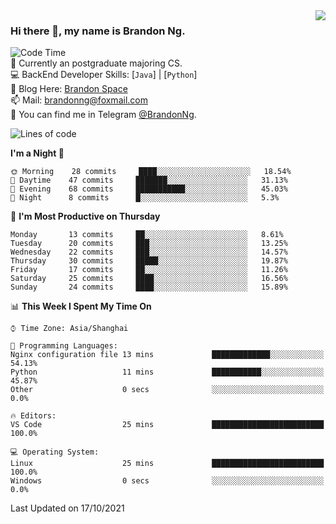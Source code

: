 <!--
<img  align="right" src="https://github-readme-stats.vercel.app/api?username=brandon0824&show_icons=true&count_private=true&hide_title=true">
-->

<img  align="right" src="https://github-readme-stats.vercel.app/api/top-langs/?username=brandon0824&layout=compact">

### Hi there 👋, my name is Brandon Ng.

![Code Time](https://img.shields.io/endpoint?style=flat-square&url=https://codetime-api.datreks.com/badge/128?logoColor=white%26project=%26recentMS=604800000%26showProject=false)  
🌱 Currently an postgraduate majoring CS.  
💻 BackEnd Developer Skills: [`Java`] | [`Python`]  
📝 Blog Here: [Brandon Space](https://brandonng.tech)  
📫 Mail: brandonng@foxmail.com  
:newspaper: You can find me in Telegram [@BrandonNg](https://t.me/BrandonNg24).  

<!--START_SECTION:waka-->
![Lines of code](https://img.shields.io/badge/From%20Hello%20World%20I%27ve%20Written-10255%20lines%20of%20code-blue)

**I'm a Night 🦉** 

```text
🌞 Morning    28 commits     ████░░░░░░░░░░░░░░░░░░░░░   18.54% 
🌆 Daytime    47 commits     ███████░░░░░░░░░░░░░░░░░░   31.13% 
🌃 Evening    68 commits     ███████████░░░░░░░░░░░░░░   45.03% 
🌙 Night      8 commits      █░░░░░░░░░░░░░░░░░░░░░░░░   5.3%

```
📅 **I'm Most Productive on Thursday** 

```text
Monday       13 commits     ██░░░░░░░░░░░░░░░░░░░░░░░   8.61% 
Tuesday      20 commits     ███░░░░░░░░░░░░░░░░░░░░░░   13.25% 
Wednesday    22 commits     ███░░░░░░░░░░░░░░░░░░░░░░   14.57% 
Thursday     30 commits     █████░░░░░░░░░░░░░░░░░░░░   19.87% 
Friday       17 commits     ██░░░░░░░░░░░░░░░░░░░░░░░   11.26% 
Saturday     25 commits     ████░░░░░░░░░░░░░░░░░░░░░   16.56% 
Sunday       24 commits     ████░░░░░░░░░░░░░░░░░░░░░   15.89%

```


📊 **This Week I Spent My Time On** 

```text
⌚︎ Time Zone: Asia/Shanghai

💬 Programming Languages: 
Nginx configuration file 13 mins             █████████████░░░░░░░░░░░░   54.13% 
Python                   11 mins             ███████████░░░░░░░░░░░░░░   45.87% 
Other                    0 secs              ░░░░░░░░░░░░░░░░░░░░░░░░░   0.0%

🔥 Editors: 
VS Code                  25 mins             █████████████████████████   100.0%

💻 Operating System: 
Linux                    25 mins             █████████████████████████   100.0% 
Windows                  0 secs              ░░░░░░░░░░░░░░░░░░░░░░░░░   0.0%

```


 Last Updated on 17/10/2021
<!--END_SECTION:waka-->

<!--
[![Top Langs](https://github-readme-stats.vercel.app/api/top-langs/?username=brandon0824&layout=compact)](https://github.com/brandon0824)  
-->

<!--
<img  align="right" src="https://github-readme-stats.vercel.app/api/top-langs/?username=brandon0824&layout=compact">
-->
